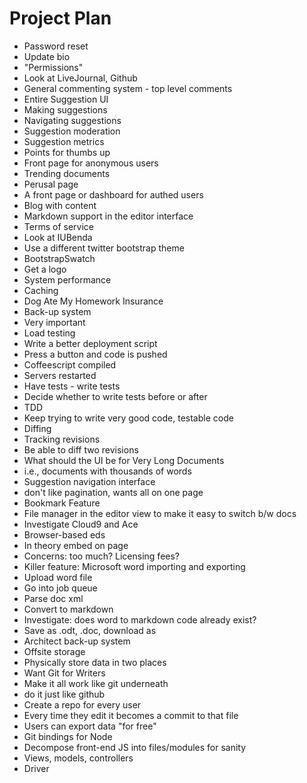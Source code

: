 # Project Plan

 * Password reset
 * Update bio
 * "Permissions" 
  * Look at LiveJournal, Github
 * General commenting system - top level comments
 * Entire Suggestion UI
  * Making suggestions
  * Navigating suggestions
  * Suggestion moderation
  * Suggestion metrics
   * Points for thumbs up
 * Front page for anonymous users
  * Trending documents
  * Perusal page
 * A front page or dashboard for authed users
 * Blog with content
 * Markdown support in the editor interface
 * Terms of service
  * Look at IUBenda
 * Use a different twitter bootstrap theme
  * BootstrapSwatch
 * Get a logo
 * System performance
 * Caching
 * Dog Ate My Homework Insurance
 * Back-up system
  * Very important
 * Load testing
 * Write a better deployment script
  * Press a button and code is pushed
  * Coffeescript compiled
  * Servers restarted
 * Have tests - write tests
  * Decide whether to write tests before or after 
  * TDD
 * Keep trying to write very good code, testable code
 * Diffing
  * Tracking revisions
  * Be able to diff two revisions
 * What should the UI be for Very Long Documents
  * i.e., documents with thousands of words
  * Suggestion navigation interface
  * don't like pagination, wants all on one page
  * Bookmark Feature
 * File manager in the editor view to make it easy to switch b/w docs
 * Investigate Cloud9 and Ace
  * Browser-based eds
  * In theory embed on page
  * Concerns: too much? Licensing fees?
 * Killer feature: Microsoft word importing and exporting
  * Upload word file
  * Go into job queue 
  * Parse doc xml
  * Convert to markdown
  * Investigate: does word to markdown code already exist?
 * Save as .odt, .doc, download as
 * Architect back-up system
  * Offsite storage
  * Physically store data in two places
 * Want Git for Writers
  * Make it all work like git underneath
  * do it just like github
  * Create a repo for every user
   * Every time they edit it becomes a commit to that file
   * Users can export data "for free"
  * Git bindings for Node
 * Decompose front-end JS into files/modules for sanity
  * Views, models, controllers
  * Driver
